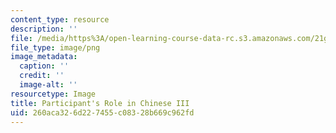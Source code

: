 ```yaml
---
content_type: resource
description: ''
file: /media/https%3A/open-learning-course-data-rc.s3.amazonaws.com/21g-103-chinese-iii-regular-fall-2018/260aca326d227455c08328b669c962fd_RoleOfParticipant.png
file_type: image/png
image_metadata:
  caption: ''
  credit: ''
  image-alt: ''
resourcetype: Image
title: Participant's Role in Chinese III
uid: 260aca32-6d22-7455-c083-28b669c962fd
---
```

